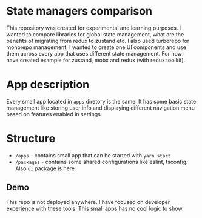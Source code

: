 # State managers comparison

This repository was created for experimental and learning purposes. I wanted to compare libraries for global state management, what are the benefits of migrating from redux to zustand etc. I also used turborepo for monorepo management. I wanted to create one UI components and use them across every app that uses different state management. For now I have created example for zustand, mobx and redux (with redux toolkit).

# App description

Every small app located in `apps` diretory is the same. It has some basic state management like storing user info and displaying different navigation menu based on features enabled in settings.

# Structure

- `/apps` - contains small app that can be started with `yarn start`
- `/packages` - contains some shared configurations like eslint, tsconfig. Also `ui` package is here

## Demo

This repo is not deployed anywhere. I have focused on developer experience with these tools. This small apps has no cool logic to show.

